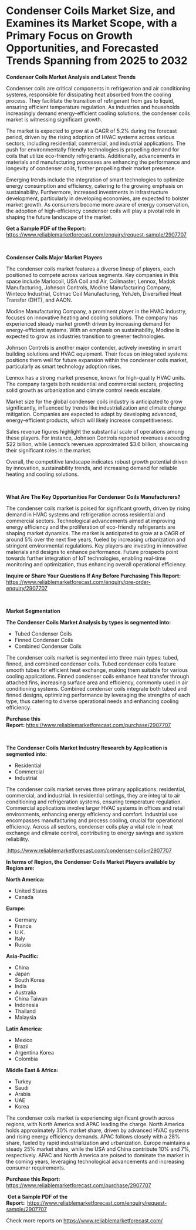 <p><h1>Condenser Coils Market Size, and Examines its Market Scope, with a Primary Focus on Growth Opportunities, and Forecasted Trends Spanning from 2025 to 2032</h1></p><p><strong>Condenser Coils Market Analysis and Latest Trends</strong></p>
<p><p>Condenser coils are critical components in refrigeration and air conditioning systems, responsible for dissipating heat absorbed from the cooling process. They facilitate the transition of refrigerant from gas to liquid, ensuring efficient temperature regulation. As industries and households increasingly demand energy-efficient cooling solutions, the condenser coils market is witnessing significant growth.</p><p>The market is expected to grow at a CAGR of 5.2% during the forecast period, driven by the rising adoption of HVAC systems across various sectors, including residential, commercial, and industrial applications. The push for environmentally friendly technologies is propelling demand for coils that utilize eco-friendly refrigerants. Additionally, advancements in materials and manufacturing processes are enhancing the performance and longevity of condenser coils, further propelling their market presence.</p><p>Emerging trends include the integration of smart technologies to optimize energy consumption and efficiency, catering to the growing emphasis on sustainability. Furthermore, increased investments in infrastructure development, particularly in developing economies, are expected to bolster market growth. As consumers become more aware of energy conservation, the adoption of high-efficiency condenser coils will play a pivotal role in shaping the future landscape of the market.</p></p>
<p><strong>Get a Sample PDF of the Report:&nbsp;</strong> <a href="https://www.reliablemarketforecast.com/enquiry/request-sample/2907707?utm_campaign=3089&utm_medium=2&utm_source=Github&utm_content=ia&utm_term=12032025&utm_id=condenser-coils">https://www.reliablemarketforecast.com/enquiry/request-sample/2907707</a></p>
<p>&nbsp;</p>
<p><strong>Condenser Coils Major Market Players</strong></p>
<p><p>The condenser coils market features a diverse lineup of players, each positioned to compete across various segments. Key companies in this space include Marlocoil, USA Coil and Air, Coilmaster, Lennox, Madok Manufacturing, Johnson Controls, Modine Manufacturing Company, Winteco Industrial, Colmac Coil Manufacturing, YehJeh, Diversified Heat Transfer (DHT), and AAON.</p><p>Modine Manufacturing Company, a prominent player in the HVAC industry, focuses on innovative heating and cooling solutions. The company has experienced steady market growth driven by increasing demand for energy-efficient systems. With an emphasis on sustainability, Modine is expected to grow as industries transition to greener technologies.</p><p>Johnson Controls is another major contender, actively investing in smart building solutions and HVAC equipment. Their focus on integrated systems positions them well for future expansion within the condenser coils market, particularly as smart technology adoption rises.</p><p>Lennox has a strong market presence, known for high-quality HVAC units. The company targets both residential and commercial sectors, projecting solid growth as urbanization and climate control needs escalate.</p><p>Market size for the global condenser coils industry is anticipated to grow significantly, influenced by trends like industrialization and climate change mitigation. Companies are expected to adapt by developing advanced, energy-efficient products, which will likely increase competitiveness.</p><p>Sales revenue figures highlight the substantial scale of operations among these players. For instance, Johnson Controls reported revenues exceeding $22 billion, while Lennox’s revenues approximated $3.6 billion, showcasing their significant roles in the market.</p><p>Overall, the competitive landscape indicates robust growth potential driven by innovation, sustainability trends, and increasing demand for reliable heating and cooling solutions.</p></p>
<p>&nbsp;</p>
<p><strong>What Are The Key Opportunities For Condenser Coils Manufacturers?</strong></p>
<p><p>The condenser coils market is poised for significant growth, driven by rising demand in HVAC systems and refrigeration across residential and commercial sectors. Technological advancements aimed at improving energy efficiency and the proliferation of eco-friendly refrigerants are shaping market dynamics. The market is anticipated to grow at a CAGR of around 5% over the next five years, fueled by increasing urbanization and stringent environmental regulations. Key players are investing in innovative materials and designs to enhance performance. Future prospects point towards further integration of IoT technologies, enabling real-time monitoring and optimization, thus enhancing overall operational efficiency.</p></p>
<p><strong>Inquire or Share Your Questions If Any Before Purchasing This Report:</strong> <a href="https://www.reliablemarketforecast.com/enquiry/pre-order-enquiry/2907707?utm_campaign=3089&utm_medium=2&utm_source=Github&utm_content=ia&utm_term=12032025&utm_id=condenser-coils">https://www.reliablemarketforecast.com/enquiry/pre-order-enquiry/2907707</a></p>
<p>&nbsp;</p>
<p><strong>Market Segmentation</strong></p>
<p><strong>The Condenser Coils Market Analysis by types is segmented into:</strong></p>
<p><ul><li>Tubed Condenser Coils</li><li>Finned Condenser Coils</li><li>Combined Condenser Coils</li></ul></p>
<p><p>The condenser coils market is segmented into three main types: tubed, finned, and combined condenser coils. Tubed condenser coils feature smooth tubes for efficient heat exchange, making them suitable for various cooling applications. Finned condenser coils enhance heat transfer through attached fins, increasing surface area and efficiency, commonly used in air conditioning systems. Combined condenser coils integrate both tubed and finned designs, optimizing performance by leveraging the strengths of each type, thus catering to diverse operational needs and enhancing cooling efficiency.</p></p>
<p><strong>Purchase this Report:&nbsp;</strong><a href="https://www.reliablemarketforecast.com/purchase/2907707?utm_campaign=3089&utm_medium=2&utm_source=Github&utm_content=ia&utm_term=12032025&utm_id=condenser-coils">https://www.reliablemarketforecast.com/purchase/2907707</a></p>
<p>&nbsp;</p>
<p><strong>The Condenser Coils Market Industry Research by Application is segmented into:</strong></p>
<p><ul><li>Residential</li><li>Commercial</li><li>Industrial</li></ul></p>
<p><p>The condenser coils market serves three primary applications: residential, commercial, and industrial. In residential settings, they are integral to air conditioning and refrigeration systems, ensuring temperature regulation. Commercial applications involve larger HVAC systems in offices and retail environments, enhancing energy efficiency and comfort. Industrial use encompasses manufacturing and process cooling, crucial for operational efficiency. Across all sectors, condenser coils play a vital role in heat exchange and climate control, contributing to energy savings and system reliability.</p></p>
<p><a href="https://www.reliablemarketforecast.com/condenser-coils-r2907707?utm_campaign=3089&utm_medium=2&utm_source=Github&utm_content=ia&utm_term=12032025&utm_id=condenser-coils">&nbsp;https://www.reliablemarketforecast.com/condenser-coils-r2907707</a></p>
<p><strong>In terms of Region, the Condenser Coils Market Players available by Region are:</strong></p>
<p>
    <p> <strong> North America: </strong>
        <ul>
            <li>United States</li>
            <li>Canada</li>
        </ul>
        </p> 
    <p> <strong> Europe: </strong>
        <ul>
            <li>Germany</li>
            <li>France</li>
            <li>U.K.</li>
            <li>Italy</li>
            <li>Russia</li>
        </ul>
        </p> 
    <p> <strong> Asia-Pacific: </strong>
        <ul>
            <li>China</li>
            <li>Japan</li>
            <li>South Korea</li>
            <li>India</li>
            <li>Australia</li>
            <li>China Taiwan</li>
            <li>Indonesia</li>
            <li>Thailand</li>
            <li>Malaysia</li>
        </ul>
        </p> 
    <p> <strong> Latin America: </strong>
        <ul>
            <li>Mexico</li>
            <li>Brazil</li>
            <li>Argentina Korea</li>
            <li>Colombia</li>
        </ul>
        </p> 
    <p> <strong> Middle East & Africa: </strong>
        <ul>
            <li>Turkey</li>
            <li>Saudi</li>
            <li>Arabia</li>
            <li>UAE</li>
            <li>Korea</li>
        </ul>
    </p>
    </p>
<p><p>The condenser coils market is experiencing significant growth across regions, with North America and APAC leading the charge. North America holds approximately 30% market share, driven by advanced HVAC systems and rising energy efficiency demands. APAC follows closely with a 28% share, fueled by rapid industrialization and urbanization. Europe maintains a steady 25% market share, while the USA and China contribute 10% and 7%, respectively. APAC and North America are poised to dominate the market in the coming years, leveraging technological advancements and increasing consumer requirements.</p></p>
<p><strong>Purchase this Report: </strong><a href="https://www.reliablemarketforecast.com/purchase/2907707?utm_campaign=3089&utm_medium=2&utm_source=Github&utm_content=ia&utm_term=12032025&utm_id=condenser-coils">https://www.reliablemarketforecast.com/purchase/2907707</a></p>
<p>&nbsp;<strong>Get a Sample PDF of the Report:&nbsp;&nbsp;</strong><a href="https://www.reliablemarketforecast.com/enquiry/request-sample/2907707?utm_campaign=3089&utm_medium=2&utm_source=Github&utm_content=ia&utm_term=12032025&utm_id=condenser-coils">https://www.reliablemarketforecast.com/enquiry/request-sample/2907707</a></p>
<p><strong></strong></p>
<p>Check more reports on <a href="https://www.reliablemarketforecast.com/?utm_campaign=3089&utm_medium=2&utm_source=Github&utm_content=ia&utm_term=12032025&utm_id=condenser-coils">https://www.reliablemarketforecast.com/</a></p>